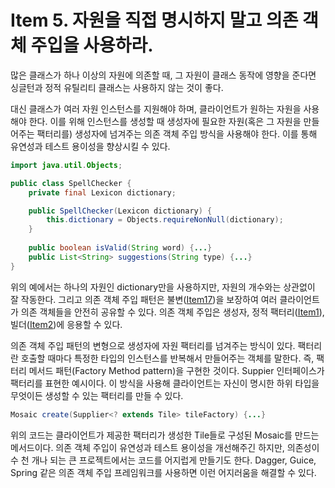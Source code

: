 # Item 5. 자원을 직접 명시하지 말고 의존 객체 주입을 사용하라.

많은 클래스가 하나 이상의 자원에 의존할 때, 그 자원이 클래스 동작에 영향을 준다면 싱글턴과 정적 유틸리티 클래스는 사용하지 않는 것이 좋다.

대신 클래스가 여러 자원 인스턴스를 지원해야 하며, 클라이언트가 원하는 자원을 사용해야 한다. 이를 위해 인스턴스를 생성할 때 생성자에 필요한 자원(혹은 그 자원을 만들어주는 팩터리를) 생성자에 넘겨주는 의존 객체 주입 방식을 사용해야 한다. 이를 통해 유연성과 테스트 용이성을 향상시킬 수 있다.

```java
import java.util.Objects;

public class SpellChecker {
    private final Lexicon dictionary;

    public SpellChecker(Lexicon dictionary) {
        this.dictionary = Objects.requireNonNull(dictionary);
    }
    
    public boolean isValid(String word) {...}
    public List<String> suggestions(String type) {...}
}
```
위의 예에서는 하나의 자원인 dictionary만을 사용하지만, 자원의 개수와는 상관없이 잘 작동한다. 그리고 의존 객체 주입 패턴은 불변([Item17]())을 보장하여 여러 클라이언트가 의존 객체들을 안전히 공유할 수 있다. 의존 객체 주입은 생성자, 정적 팩터리([Item1]()), 빌더([Item2]())에 응용할 수 있다.

의존 객체 주입 패턴의 변형으로 생성자에 자원 팩터리를 넘겨주는 방식이 있다. 팩터리란 호출할 때마다 특정한 타입의 인스턴스를 반복해서 만들어주는 객체를 말한다. 즉, 팩터리 메서드 패턴(Factory Method pattern)을 구현한 것이다. Suppier<T> 인터페이스가 팩터리를 표현한 예시이다. 이 방식을 사용해 클라이언트는 자신이 명시한 하위 타입을 무엇이든 생성할 수 있는 팩터리를 만들 수 있다.

```java
Mosaic create(Supplier<? extends Tile> tileFactory) {...}
```
위의 코드는 클라이언트가 제공한 팩터리가 생성한 Tile들로 구성된 Mosaic를 만드는 메서드이다. 의존 객체 주입이 유연성과 테스트 용이성을 개선해주긴 하지만, 의존성이 수 천 개나 되는 큰 프로젝트에서는 코드를 어지럽게 만들기도 한다. Dagger, Guice, Spring 같은 의존 객체 주입 프레임워크를 사용하면 이런 어지러움을 해결할 수 있다.